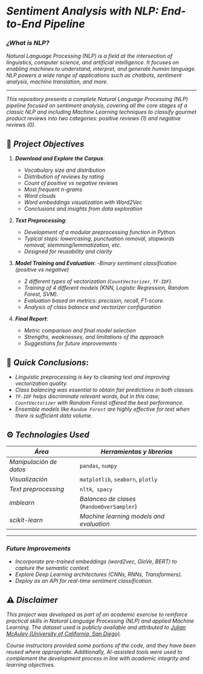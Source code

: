 # *Sentiment Analysis with NLP: End-to-End Pipeline*

### *¿What is NLP?*
*Natural Language Processing (NLP) is a field at the intersection of linguistics, computer science, and artificial intelligence. It focuses on enabling machines to understand, interpret, and generate human language. NLP powers a wide range of applications such as chatbots, sentiment analysis, machine translation, and more.*

---
*This repository presents a complete Natural Language Processing (NLP) pipeline focused on sentiment analysis, covering all the core stages of a classic NLP and including Machine Learning techniques to classify gourmet product reviews into two categories: positive reviews (1) and negative reviews (0).*


## 📌 *Project Objectives* 
1. ***Download and Explore the Corpus***:
   - *Vocabulary size and distribution*
   - *Distribution of reviews by rating*
   - *Count of positive vs negative reviews*
   - *Most frequent n-grams*
   - *Word clouds*
   - *Word embeddings visualization with Word2Vec*
   - *Conclusions and insights from data exploration*

2. ***Text Preprocessing***:
   - *Development of a modular preprocessing function in Python.*
   - *Typical steps: lowercasing, punctuation removal, stopwords removal, stemming/lemmatization, etc.*
   - *Designed for reusability and clarity*

3. ***Model Training and Evaluation***:
    -*Binary sentiment classification (positive vs negative)*
   - *2 different types of vectorization (`CountVectorizer`,  `TF-IDF`).*
   - *Training of 4 different models (KNN, Logistic Regression, Random Forest, SVM).*
   - *Evaluation based on metrics: precision, recall, F1-score.*
   - *Analysis of class balance and vectorizer configuration*

4. ***Final Report***:
   - *Metric comparison and final model selection*
   - *Strengths, weaknesses, and limitations of the approach*
   - *Suggestions for future improvements*
     
## 🧠 *Quick Conclusions*:

- *Linguistic preprocessing is key to cleaning text and improving vectorization quality.*
- *Class balancing was essential to obtain fair predictions in both classes.*
- *`TF-IDF` helps discriminate relevant words, but in this case, `CountVectorizer` with Random Forest offered the best performance.*
- *Ensemble models like `Random Forest` are highly effective for text when there is sufficient data volume.*



##  ⚙️ *Technologies Used*

  | *Área*              | *Herramientas y librerías* |
|-------------------|--------------------------|
| *Manipulación de datos* | `pandas`, `numpy`|
| *Visualización* | `matplotlib`, `seaborn`, `plotly` |
| *Text preprocessing* | `nltk`,` spacy` |
| *imblearn* | *Balanceo de clases* (`RandomOverSampler`)
| *scikit-learn* | *Machine learning models and evaluation*|


---

### *Future Improvements*

* *Incorporate pre-trained embeddings (word2vec, GloVe, BERT) to capture the semantic context.*
* *Explore Deep Learning architectures (CNNs, RNNs, Transformers)*.
* *Deploy as an API for real-time sentiment classification.*

## ⚠️ *Disclaimer*
*This project was developed as part of an academic exercise to reinforce practical skills in Natural Language Processing (NLP) and applied Machine Learning. The dataset used is publicly available and attributed to [Julian McAuley (University of California, San Diego)](https://jmcauley.ucsd.edu/data/amazon/).*

*Course instructors provided some portions of the code, and they have been reused where appropriate. Additionally, AI-assisted tools were used to complement the development process in line with academic integrity and learning objectives*.


